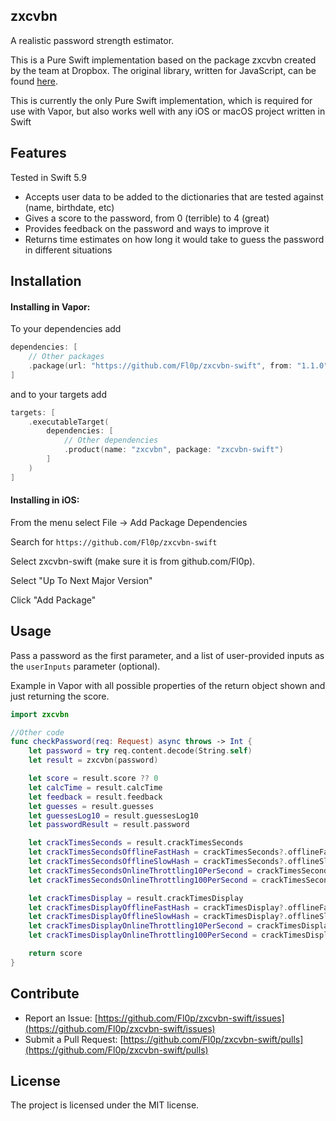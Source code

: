 ## zxcvbn

A realistic password strength estimator.

This is a Pure Swift implementation based on the package zxcvbn created by the team at Dropbox. The original library, written for JavaScript, can be found [here](https://github.com/dropbox/zxcvbn).

This is currently the only Pure Swift implementation, which is required for use with Vapor, but also works well with any iOS or macOS project written in Swift


## Features

Tested in Swift 5.9
* Accepts user data to be added to the dictionaries that are tested against (name, birthdate, etc)
* Gives a score to the password, from 0 (terrible) to 4 (great)
* Provides feedback on the password and ways to improve it
* Returns time estimates on how long it would take to guess the password in different situations


## Installation

#### Installing in Vapor:
To your dependencies add
```swift
dependencies: [
    // Other packages
    .package(url: "https://github.com/Fl0p/zxcvbn-swift", from: "1.1.0")
]
```
and to your targets add
```swift
targets: [
    .executableTarget(
        dependencies: [
            // Other dependencies 
            .product(name: "zxcvbn", package: "zxcvbn-swift")
        ]
    )
]
```

#### Installing in iOS:
From the menu select File -> Add Package Dependencies

Search for ``https://github.com/Fl0p/zxcvbn-swift``

Select zxcvbn-swift (make sure it is from github.com/Fl0p). 

Select "Up To Next Major Version"

Click "Add Package"


## Usage
Pass a password as the first parameter, and a list of user-provided inputs as the ``userInputs`` parameter (optional).

Example in Vapor with all possible properties of the return object shown and just returning the score.
```swift
import zxcvbn

//Other code
func checkPassword(req: Request) async throws -> Int {
    let password = try req.content.decode(String.self)
    let result = zxcvbn(password)

    let score = result.score ?? 0
    let calcTime = result.calcTime
    let feedback = result.feedback
    let guesses = result.guesses
    let guessesLog10 = result.guessesLog10
    let passwordResult = result.password

    let crackTimesSeconds = result.crackTimesSeconds
    let crackTimesSecondsOfflineFastHash = crackTimesSeconds?.offlineFastHashing1e10PerSecond
    let crackTimesSecondsOfflineSlowHash = crackTimesSeconds?.offlineSlowHashing1e4PerSecond
    let crackTimesSecondsOnlineThrottling10PerSecond = crackTimesSeconds?.onlineNoThrottling10PerSecond
    let crackTimesSecondsOnlineThrottling100PerSecond = crackTimesSeconds?.onlineThrottling100PerHour

    let crackTimesDisplay = result.crackTimesDisplay
    let crackTimesDisplayOfflineFastHash = crackTimesDisplay?.offlineFastHashing1e10PerSecond
    let crackTimesDisplayOfflineSlowHash = crackTimesDisplay?.offlineSlowHashing1e4PerSecond
    let crackTimesDisplayOnlineThrottling10PerSecond = crackTimesDisplay?.onlineNoThrottling10PerSecond
    let crackTimesDisplayOnlineThrottling100PerSecond = crackTimesDisplay?.onlineThrottling100PerHour

    return score
}
```


## Contribute

* Report an Issue: [https://github.com/Fl0p/zxcvbn-swift/issues](https://github.com/Fl0p/zxcvbn-swift/issues)
* Submit a Pull Request: [https://github.com/Fl0p/zxcvbn-swift/pulls](https://github.com/Fl0p/zxcvbn-swift/pulls)


## License
The project is licensed under the MIT license.

